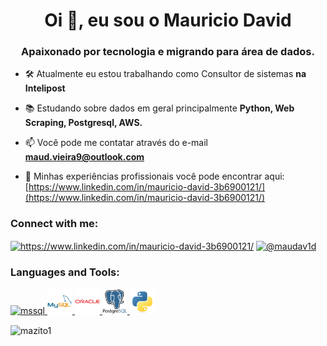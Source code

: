 <h1 align="center">Oi 👋, eu sou o Mauricio David</h1>
<h3 align="center">Apaixonado por tecnologia e migrando para área de dados.</h3>

- 🛠️ Atualmente eu estou trabalhando como Consultor de sistemas **na Intelipost**

- 📚 Estudando sobre dados em geral principalmente **Python, Web Scraping, Postgresql, AWS.**

- 📫 Você pode me contatar através do e-mail **maud.vieira9@outlook.com**

- 📄 Minhas experiências profissionais você pode encontrar aqui: [https://www.linkedin.com/in/mauricio-david-3b6900121/](https://www.linkedin.com/in/mauricio-david-3b6900121/)

<h3 align="left">Connect with me:</h3>
<p align="left">
<a href="https://www.linkedin.com/in/mauricio-david-3b6900121/" target="blank"><img align="center" src="https://raw.githubusercontent.com/rahuldkjain/github-profile-readme-generator/master/src/images/icons/Social/linked-in-alt.svg" alt="https://www.linkedin.com/in/mauricio-david-3b6900121/" height="30" width="40" /></a>
<a href="https://instagram.com/@maudav1d" target="blank"><img align="center" src="https://raw.githubusercontent.com/rahuldkjain/github-profile-readme-generator/master/src/images/icons/Social/instagram.svg" alt="@maudav1d" height="30" width="40" /></a>
</p>

<h3 align="left">Languages and Tools:</h3>
<p align="left"> <a href="https://www.microsoft.com/en-us/sql-server" target="_blank" rel="noreferrer"> <img src="https://www.svgrepo.com/show/303229/microsoft-sql-server-logo.svg" alt="mssql" width="40" height="40"/> </a> <a href="https://www.mysql.com/" target="_blank" rel="noreferrer"> <img src="https://raw.githubusercontent.com/devicons/devicon/master/icons/mysql/mysql-original-wordmark.svg" alt="mysql" width="40" height="40"/> </a> <a href="https://www.oracle.com/" target="_blank" rel="noreferrer"> <img src="https://raw.githubusercontent.com/devicons/devicon/master/icons/oracle/oracle-original.svg" alt="oracle" width="40" height="40"/> </a> <a href="https://www.postgresql.org" target="_blank" rel="noreferrer"> <img src="https://raw.githubusercontent.com/devicons/devicon/master/icons/postgresql/postgresql-original-wordmark.svg" alt="postgresql" width="40" height="40"/> </a> <a href="https://www.python.org" target="_blank" rel="noreferrer"> <img src="https://raw.githubusercontent.com/devicons/devicon/master/icons/python/python-original.svg" alt="python" width="40" height="40"/> </a> </p>

<p><img align="center" src="https://github-readme-stats.vercel.app/api/top-langs?username=mazito1&show_icons=true&locale=en&layout=compact" alt="mazito1" /></p>
